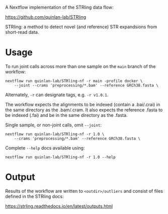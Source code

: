 A Nextflow implementation of the STRling data flow:

https://github.com/quinlan-lab/STRling

STRling: a method to detect novel (and reference) STR
expandsions from short-read data.

# Usage

To run joint calls across more than one sample on the `main` branch of the workflow:

```
nextflow run quinlan-lab/STRling-nf -r main -profile docker \
    --joint --crams 'preprocessing/*.bam' --reference GRCh38.fasta \
```

Alternately, `-r` can designate tags, e.g. `-r v1.0.1`.

The workflow expects the alignments to be indexed (contain a .bai/.crai)
in the same directory as the .bam/.cram. It also expects the reference
.fasta to be indexed (.fai) and be in the same directory as the .fasta.

Single sample, or non-joint calls, omit `--joint`:

```
nextflow run quinlan-lab/STRling-nf -r 1.0 \
    --crams 'preprocessing/*.bam' --reference GRCh38.fasta \
```

Complete `--help` docs available using:

```
nextflow run quinlan-lab/STRling-nf -r 1.0 --help
```

# Output

Results of the workflow are written to `<outdir>/outliers` and
consist of files defined in the STRling docs:

https://strling.readthedocs.io/en/latest/outputs.html
